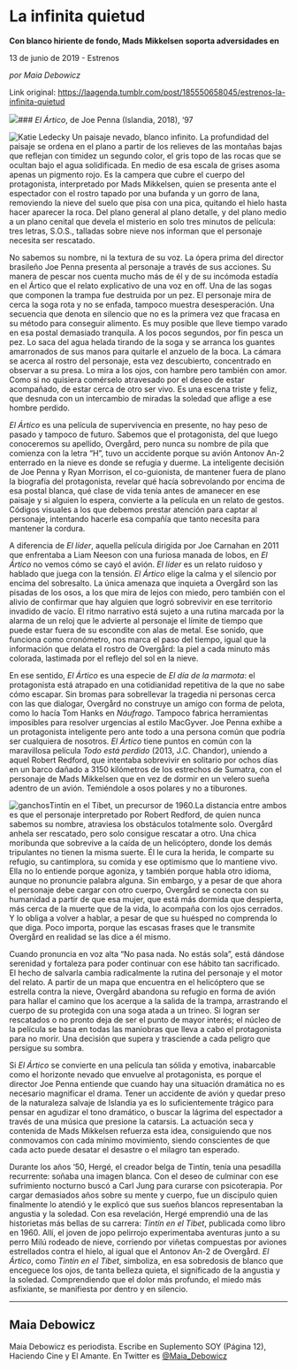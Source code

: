# La infinita quietud

**Con blanco hiriente de fondo, Mads Mikkelsen soporta adversidades en**

13 de junio de 2019 - Estrenos

_por Maia Debowicz_

Link original: https://laagenda.tumblr.com/post/185550658045/estrenos-la-infinita-quietud

![](https://64.media.tumblr.com/02e4c5f5b8a1182b72bf58256566e7e4/0505196a65baa5b7-b2/s500x750/4802739ebd3c51bc6c99b959f68d6a2e47852b91.jpg)### *El Ártico*, de Joe Penna (Islandia, 2018), ‘97

![Katie Ledecky](https://64.media.tumblr.com/79d8e47229edf968175af78399a0e358/0505196a65baa5b7-85/s400x600/e5ed3bbf3e40433b516b45c1ce8ec45a3b6a0b37.jpg)
Un paisaje nevado, blanco infinito. La profundidad del paisaje se ordena en el plano a partir de los relieves de las montañas bajas que reflejan con timidez un segundo color, el gris topo de las rocas que se ocultan bajo el agua solidificada. En medio de esa escala de grises asoma apenas un pigmento rojo. Es la campera que cubre el cuerpo del protagonista, interpretado por Mads Mikkelsen, quien se presenta ante el espectador con el rostro tapado por una bufanda y un gorro de lana, removiendo la nieve del suelo que pisa con una pica, quitando el hielo hasta hacer aparecer la roca. Del plano general al plano detalle, y del plano medio a un plano cenital que devela el misterio en solo tres minutos de película: tres letras, S.O.S., talladas sobre nieve nos informan que el personaje necesita ser rescatado. 

No sabemos su nombre, ni la textura de su voz. La ópera prima del director brasileño Joe Penna presenta al personaje a través de sus acciones. Su manera de pescar nos cuenta mucho más de él y de su incómoda estadía en el Ártico que el relato explicativo de una voz en off. Una de las sogas que componen la trampa fue destruida por un pez. El personaje mira de cerca la soga rota y no se enfada, tampoco muestra desesperación. Una secuencia que denota en silencio que no es la primera vez que fracasa en su método para conseguir alimento. Es muy posible que lleve tiempo varado en esa postal demasiado tranquila. A los pocos segundos, por fin pesca un pez. Lo saca del agua helada tirando de la soga y se arranca los guantes amarronados de sus manos para quitarle el anzuelo de la boca. La cámara se acerca al rostro del personaje, esta vez descubierto, concentrado en observar a su presa. Lo mira a los ojos, con hambre pero también con amor. Como si no quisiera comérselo atravesado por el deseo de estar acompañado, de estar cerca de otro ser vivo. Es una escena triste y feliz, que desnuda con un intercambio de miradas la soledad que aflige a ese hombre perdido. 

*El Ártico* es una película de supervivencia en presente, no hay peso de pasado y tampoco de futuro. Sabemos que el protagonista, del que luego conoceremos su apellido, Overgård, pero nunca su nombre de pila que comienza con la letra “H”, tuvo un accidente porque su avión Antonov An-2 enterrado en la nieve es donde se refugia y duerme. La inteligente decisión de Joe Penna y Ryan Morrison, el co-guionista, de mantener fuera de plano la biografía del protagonista, revelar qué hacía sobrevolando por encima de esa postal blanca, qué clase de vida tenía antes de amanecer en ese paisaje y si alguien lo espera, convierte a la película en un relato de gestos. Códigos visuales a los que debemos prestar atención para captar al personaje, intentando hacerle esa compañía que tanto necesita para mantener la cordura. 

A diferencia de *El líder*, aquella película dirigida por Joe Carnahan en 2011 que enfrentaba a Liam Neeson con una furiosa manada de lobos, en *El Ártico* no vemos cómo se cayó el avión. *El líder* es un relato ruidoso y hablado que juega con la tensión. *El Ártico* elige la calma y el silencio por encima del sobresalto. La única amenaza que inquieta a Overgård son las pisadas de los osos, a los que mira de lejos con miedo, pero también con el alivio de confirmar que hay alguien que logró sobrevivir en ese territorio invadido de vacío. El ritmo narrativo está sujeto a una rutina marcada por la alarma de un reloj que le advierte al personaje el límite de tiempo que puede estar fuera de su escondite con alas de metal. Ese sonido, que funciona como cronómetro, nos marca el paso del tiempo, igual que la información que delata el rostro de Overgård: la piel a cada minuto más colorada, lastimada por el reflejo del sol en la nieve. 

En ese sentido, *El Ártico* es una especie de *El día de la marmota*: el protagonista está atrapado en una cotidianidad repetitiva de la que no sabe cómo escapar. Sin bromas para sobrellevar la tragedia ni personas cerca con las que dialogar, Overgård no construye un amigo con forma de pelota, como lo hacía Tom Hanks en *Náufrago*. Tampoco fabrica herramientas imposibles para resolver urgencias al estilo MacGyver. Joe Penna exhibe a un protagonista inteligente pero ante todo a una persona común que podría ser cualquiera de nosotros. *El Ártico* tiene puntos en común con la maravillosa película *Todo está perdido* (2013, J.C. Chandor), uniendo a aquel Robert Redford, que intentaba sobrevivir en solitario por ochos días en un barco dañado a 3150 kilómetros de los estrechos de Sumatra, con el personaje de Mads Mikkelsen que en vez de dormir en un velero sueña adentro de un avión. Temiéndole a osos polares y no a tiburones.

![ganchos](https://64.media.tumblr.com/fe9c6fa1455a67831b596c0b31a8e23d/0505196a65baa5b7-7f/s500x750/98ac9f76b4fcada4f92e6bdc0d67098d517386e4.jpg)Tintín en el Tíbet, un precursor de 1960.La distancia entre ambos es que el personaje interpretado por Robert Redford, de quien nunca sabemos su nombre, atraviesa los obstáculos totalmente solo. Overgård anhela ser rescatado, pero solo consigue rescatar a otro. Una chica moribunda que sobrevive a la caída de un helicóptero, donde los demás tripulantes no tienen la misma suerte. Él le cura la herida, le comparte su refugio, su cantimplora, su comida y ese optimismo que lo mantiene vivo. Ella no lo entiende porque agoniza, y también porque habla otro idioma, aunque no pronuncie palabra alguna. Sin embargo, y a pesar de que ahora el personaje debe cargar con otro cuerpo, Overgård se conecta con su humanidad a partir de que esa mujer, que está más dormida que despierta, más cerca de la muerte que de la vida, lo acompaña con los ojos cerrados. Y lo obliga a volver a hablar, a pesar de que su huésped no comprenda lo que diga. Poco importa, porque las escasas frases que le transmite Overgård en realidad se las dice a él mismo. 

Cuando pronuncia en voz alta “No pasa nada. No estás sola”, está dándose serenidad y fortaleza para poder continuar con ese hábito tan sacrificado. El hecho de salvarla cambia radicalmente la rutina del personaje y el motor del relato. A partir de un mapa que encuentra en el helicóptero que se estrella contra la nieve, Overgård abandona su refugio en forma de avión para hallar el camino que los acerque a la salida de la trampa, arrastrando el cuerpo de su protegida con una soga atada a un trineo. Si logran ser rescatados o no pronto deja de ser el punto de mayor interés; el núcleo de la película se basa en todas las maniobras que lleva a cabo el protagonista para no morir. Una decisión que supera y trasciende a cada peligro que persigue su sombra.

Si *El Ártico* se convierte en una película tan sólida y emotiva, inabarcable como el horizonte nevado que envuelve al protagonista, es porque el director Joe Penna entiende que cuando hay una situación dramática no es necesario magnificar el drama. Tener un accidente de avión y quedar preso de la naturaleza salvaje de Islandia ya es lo suficientemente trágico para pensar en agudizar el tono dramático, o buscar la lágrima del espectador a través de una música que presione la catarsis. La actuación seca y contenida de Mads Mikkelsen refuerza esta idea, consiguiendo que nos conmovamos con cada mínimo movimiento, siendo conscientes de que cada acto puede desatar el desastre o el milagro tan esperado. 

Durante los años ‘50, Hergé, el creador belga de Tintín, tenía una pesadilla recurrente: soñaba una imagen blanca. Con el deseo de culminar con ese sufrimiento nocturno buscó a Carl Jung para curarse con psicoterapia. Por cargar demasiados años sobre su mente y cuerpo, fue un discípulo quien finalmente lo atendió y le explicó que sus sueños blancos representaban la angustia y la soledad. Con esa revelación, Hergé emprendió una de las historietas más bellas de su carrera: *Tintín en el Tibet*, publicada como libro en 1960. Allí, el joven de jopo pelirrojo experimentaba aventuras junto a su perro Milú rodeado de nieve, corriendo por viñetas compuestas por aviones estrellados contra el hielo, al igual que el Antonov An-2 de Overgård. *El Ártico*, como *Tintín en el Tibet*, simboliza, en esa sobredosis de blanco que enceguece los ojos, de tanta belleza quieta, el significado de la angustia y la soledad. Comprendiendo que el dolor más profundo, el miedo más asfixiante, se manifiesta por dentro y en silencio. 

  




---

 Maia Debowicz
--------------

 Maia Debowicz es periodista. Escribe en Suplemento SOY (Página 12), Haciendo Cine y El Amante. En Twitter es [@Maia\_Debowicz](https://twitter.com/Maia_Debowicz?lang=es%E2%80%9D%20%20target=) 

